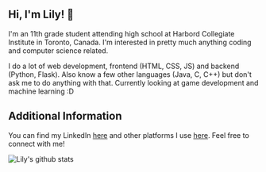 <h2>Hi, I'm Lily! 👋</h2>

I'm an 11th grade student attending high school at Harbord Collegiate Institute in Toronto, Canada. I'm interested in pretty much anything coding and computer science related.
  
I do a lot of web development, frontend (HTML, CSS, JS) and backend (Python, Flask). Also know a few other languages (Java, C, C++) but don't ask me to 
do anything with that. Currently looking at game development and machine learning :D

<h2>Additional Information</h2>
<p>You can find my LinkedIn <a href="https://www.linkedin.com/in/lilyxmeng">here</a> and other platforms I use <a href="https://linktr.ee/LilyxMeng">here</a>. Feel free to connect with me!</p>
  
![Lily's github stats](https://github-readme-stats.vercel.app/api?username=LilyxMeng)

 

<!--
**LilyxMeng/LilyxMeng** is a ✨ _special_ ✨ repository because its `README.md` (this file) appears on your GitHub profile.

Here are some ideas to get you started:

- 🔭 I’m currently working on ...
- 🌱 I’m currently learning ...
- 👯 I’m looking to collaborate on ...
- 🤔 I’m looking for help with ...
- 💬 Ask me about ...
- 📫 How to reach me: ...
- 😄 Pronouns: ...
- ⚡ Fun fact: ...
-->
